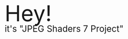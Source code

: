 <style>
	#reon {
		display: block;
		text-direction: lr;
		font-size: 5em;
		line-height: 1em;
	}
	#deaon {
		display: block;
		text-direction: lr;
		font-size: 2em;
		line-height: 1em;
	}
	#wun {
		display: block;
		width: 100%;
		height: 2em;
	}
</style>
<span id="reon">Hey!</span>
<span id="deaon">it's "JPEG Shaders 7 Project"</span>
<span id="wun"></span>
